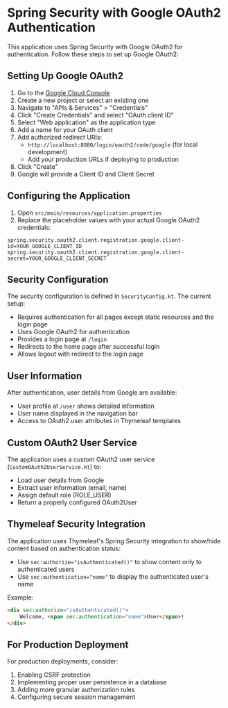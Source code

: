 # Spring Security with Google OAuth2 Authentication

This application uses Spring Security with Google OAuth2 for authentication. Follow these steps to set up Google OAuth2:

## Setting Up Google OAuth2

1. Go to the [Google Cloud Console](https://console.cloud.google.com/)
2. Create a new project or select an existing one
3. Navigate to "APIs & Services" > "Credentials"
4. Click "Create Credentials" and select "OAuth client ID"
5. Select "Web application" as the application type
6. Add a name for your OAuth client
7. Add authorized redirect URIs:
   - `http://localhost:8080/login/oauth2/code/google` (for local development)
   - Add your production URLs if deploying to production
8. Click "Create"
9. Google will provide a Client ID and Client Secret

## Configuring the Application

1. Open `src/main/resources/application.properties`
2. Replace the placeholder values with your actual Google OAuth2 credentials:

```properties
spring.security.oauth2.client.registration.google.client-id=YOUR_GOOGLE_CLIENT_ID
spring.security.oauth2.client.registration.google.client-secret=YOUR_GOOGLE_CLIENT_SECRET
```

## Security Configuration

The security configuration is defined in `SecurityConfig.kt`. The current setup:

- Requires authentication for all pages except static resources and the login page
- Uses Google OAuth2 for authentication
- Provides a login page at `/login`
- Redirects to the home page after successful login
- Allows logout with redirect to the login page

## User Information

After authentication, user details from Google are available:
- User profile at `/user` shows detailed information
- User name displayed in the navigation bar
- Access to OAuth2 user attributes in Thymeleaf templates

## Custom OAuth2 User Service

The application uses a custom OAuth2 user service (`CustomOAuth2UserService.kt`) to:
- Load user details from Google
- Extract user information (email, name)
- Assign default role (ROLE_USER)
- Return a properly configured OAuth2User

## Thymeleaf Security Integration

The application uses Thymeleaf's Spring Security integration to show/hide content based on authentication status:

- Use `sec:authorize="isAuthenticated()"` to show content only to authenticated users
- Use `sec:authentication="name"` to display the authenticated user's name

Example:
```html
<div sec:authorize="isAuthenticated()">
    Welcome, <span sec:authentication="name">User</span>!
</div>
```

## For Production Deployment

For production deployments, consider:
1. Enabling CSRF protection
2. Implementing proper user persistence in a database
3. Adding more granular authorization rules
4. Configuring secure session management
